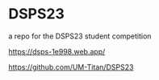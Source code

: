 # DSPS23
a repo for the DSPS23 student competition


https://dsps-1e998.web.app/


https://github.com/UM-Titan/DSPS23
